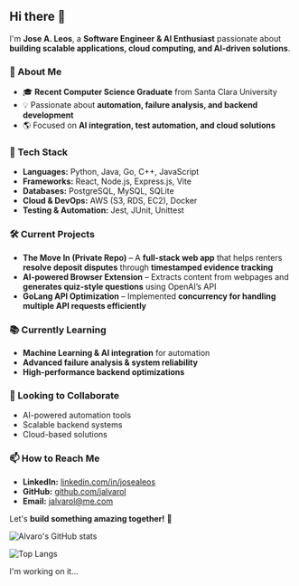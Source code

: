 ## Hi there 👋  

I'm **Jose A. Leos**, a **Software Engineer & AI Enthusiast** passionate about **building scalable applications, cloud computing, and AI-driven solutions**.  

### 🚀 About Me  
- 🎓 **Recent Computer Science Graduate** from Santa Clara University  
- 💡 Passionate about **automation, failure analysis, and backend development**  
- 🌎 Focused on **AI integration, test automation, and cloud solutions**  

### 🔧 Tech Stack  
- **Languages:** Python, Java, Go, C++, JavaScript  
- **Frameworks:** React, Node.js, Express.js, Vite  
- **Databases:** PostgreSQL, MySQL, SQLite  
- **Cloud & DevOps:** AWS (S3, RDS, EC2), Docker  
- **Testing & Automation:** Jest, JUnit, Unittest  

### 🛠️ Current Projects  
- **The Move In (Private Repo)** – A **full-stack web app** that helps renters **resolve deposit disputes** through **timestamped evidence tracking**  
- **AI-powered Browser Extension** – Extracts content from webpages and **generates quiz-style questions** using OpenAI’s API  
- **GoLang API Optimization** – Implemented **concurrency for handling multiple API requests efficiently**  

### 📚 Currently Learning  
- **Machine Learning & AI integration** for automation  
- **Advanced failure analysis & system reliability**  
- **High-performance backend optimizations**  

### 🤝 Looking to Collaborate  
- AI-powered automation tools  
- Scalable backend systems  
- Cloud-based solutions  

### 📫 How to Reach Me  
- **LinkedIn:** [linkedin.com/in/josealeos](https://linkedin.com/in/josealeos)  
- **GitHub:** [github.com/jalvarol](https://github.com/jalvarol)  
- **Email:** jalvarol@me.com  

Let's **build something amazing together!** 🚀  

<!--[![GitHub Streak](https://github-readme-streak-stats.herokuapp.com?user=jalvarol&theme=dark&hide_border=true)](https://git.io/streak-stats)-->
![Alvaro's GitHub stats](https://github-stats-jalvarol-1.vercel.app/api?username=jalvarol&show_icons=true&theme=react&count_private=true&include_all_commits=true)



![Top Langs](https://github-readme-stats.vercel.app/api/top-langs/?username=jalvarol&layout=compact&theme=react)


I'm working on it...
